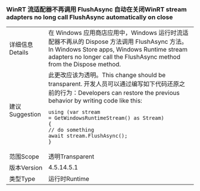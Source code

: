 ### <a name="winrt-stream-adapters-no-long-call-flushasync-automatically-on-close"></a><span data-ttu-id="44ca8-101">WinRT 流适配器不再调用 FlushAsync 自动在关闭</span><span class="sxs-lookup"><span data-stu-id="44ca8-101">WinRT stream adapters no long call FlushAsync automatically on close</span></span>

|   |   |
|---|---|
|<span data-ttu-id="44ca8-102">详细信息</span><span class="sxs-lookup"><span data-stu-id="44ca8-102">Details</span></span>|<span data-ttu-id="44ca8-103">在 Windows 应用商店应用中，Windows 运行时流适配器不再从的 Dispose 方法调用 FlushAsync 方法。</span><span class="sxs-lookup"><span data-stu-id="44ca8-103">In Windows Store apps, Windows Runtime stream adapters no longer call the FlushAsync method from the Dispose method.</span></span>|
|<span data-ttu-id="44ca8-104">建议</span><span class="sxs-lookup"><span data-stu-id="44ca8-104">Suggestion</span></span>|<span data-ttu-id="44ca8-105">此更改应该为透明。</span><span class="sxs-lookup"><span data-stu-id="44ca8-105">This change should be transparent.</span></span> <span data-ttu-id="44ca8-106">开发人员可以通过编写如下代码还原之前的行为：</span><span class="sxs-lookup"><span data-stu-id="44ca8-106">Developers can restore the previous behavior by writing code like this:</span></span><pre><code class="language-csharp">using (var stream = GetWindowsRuntimeStream() as Stream)&#13;&#10;{&#13;&#10;// do something&#13;&#10;await stream.FlushAsync();&#13;&#10;}&#13;&#10;</code></pre>|
|<span data-ttu-id="44ca8-107">范围</span><span class="sxs-lookup"><span data-stu-id="44ca8-107">Scope</span></span>|<span data-ttu-id="44ca8-108">透明</span><span class="sxs-lookup"><span data-stu-id="44ca8-108">Transparent</span></span>|
|<span data-ttu-id="44ca8-109">版本</span><span class="sxs-lookup"><span data-stu-id="44ca8-109">Version</span></span>|<span data-ttu-id="44ca8-110">4.5.1</span><span class="sxs-lookup"><span data-stu-id="44ca8-110">4.5.1</span></span>|
|<span data-ttu-id="44ca8-111">类型</span><span class="sxs-lookup"><span data-stu-id="44ca8-111">Type</span></span>|<span data-ttu-id="44ca8-112">运行时</span><span class="sxs-lookup"><span data-stu-id="44ca8-112">Runtime</span></span>|

